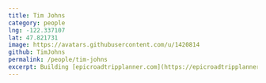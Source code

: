 ```yaml
---
title: Tim Johns
category: people
lng: -122.337107
lat: 47.821731
image: https://avatars.githubusercontent.com/u/1420814
github: TimJohns
permalink: /people/tim-johns
excerpt: Building [epicroadtripplanner.com](https://epicroadtripplanner.com) - Let's GO!
---
```

